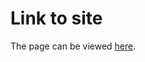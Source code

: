 # Link to site

The page can be viewed <a href="https://lionfish0.github.io/cloaking_inducing_talk_short/#/">here</a>.	
